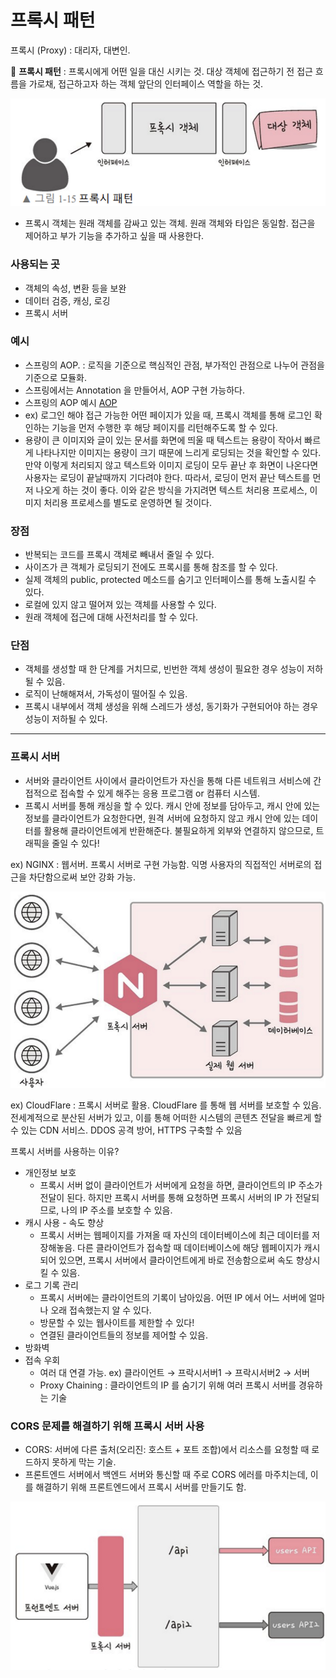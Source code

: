 # 프록시 패턴

프록시 (Proxy) : 대리자, 대변인.

📌  **프록시 패턴** : 프록시에게 어떤 일을 대신 시키는 것. 대상 객체에 접근하기 전 접근 흐름을 가로채, 접근하고자 하는 객체 앞단의 인터페이스 역할을 하는 것.

![Untitled](./image/proxy_pattern.png)

- 프록시 객체는 원래 객체를 감싸고 있는 객체. 원래 객체와 타입은 동일함. 접근을 제어하고 부가 기능을 추가하고 싶을 때 사용한다.

### 사용되는 곳

- 객체의 속성, 변환 등을 보완
- 데이터 검증, 캐싱, 로깅
- 프록시 서버

### 예시

- 스프링의 AOP. : 로직을 기준으로 핵심적인 관점, 부가적인 관점으로 나누어 관점을 기준으로 모듈화.
- 스프링에서는 Annotation 을 만들어서, AOP 구현 가능하다.
- 스프링의 AOP 예시
    [AOP](https://programforlife.tistory.com/107)
- ex) 로그인 해야 접근 가능한 어떤 페이지가 있을 때, 프록시 객체를 통해 로그인 확인하는 기능을 먼저 수행한 후 해당 페이지를 리턴해주도록 할 수 있다.
- 용량이 큰 이미지와 글이 있는 문서를 화면에 띄울 때
    텍스트는 용량이 작아서 빠르게 나타나지만 이미지는 용량이 크기 때문에 느리게 로딩되는 것을 확인할 수 있다. 만약 이렇게 처리되지 
    않고 텍스트와 이미지 로딩이 모두 끝난 후 화면이 나온다면 사용자는 로딩이 끝날때까지 기다려야 한다.
    따라서, 로딩이 먼저 끝난 텍스트를 먼저 나오게 하는 것이 좋다. 이와 같은 방식을 가지려면 텍스트 처리용 프로세스, 이미지 처리용 프로세스를 별도로 운영하면 될 것이다.

### 장점

- 반복되는 코드를 프록시 객체로 빼내서 줄일 수 있다.
- 사이즈가 큰 객체가 로딩되기 전에도 프록시를 통해 참조를 할 수 있다.
- 실제 객체의 public, protected 메소드를 숨기고 인터페이스를 통해 노출시킬 수 있다.
- 로컬에 있지 않고 떨어져 있는 객체를 사용할 수 있다.
- 원래 객체에 접근에 대해 사전처리를 할 수 있다.

### 단점

- 객체를 생성할 때 한 단계를 거치므로, 빈번한 객체 생성이 필요한 경우 성능이 저하될 수 있음.
- 로직이 난해해져서, 가독성이 떨어질 수 있음.
- 프록시 내부에서 객체 생성을 위해 스레드가 생성, 동기화가 구현되어야 하는 경우 성능이 저하될 수 있다.

---

### 프록시 서버

- 서버와 클라이언트 사이에서 클라이언트가 자신을 통해 다른 네트워크 서비스에 간접적으로 접속할 수 있게 해주는 응용 프로그램 or 컴퓨터 시스템.
- 프록시 서버를 통해 캐싱을 할 수 있다. 캐시 안에 정보를 담아두고, 캐시 안에 있는 정보를 클라이언트가 요청한다면, 원격 서버에 요청하지 않고 캐시 안에 있는 데이터를 활용해 클라이언트에게 반환해준다. 불필요하게 외부와 연결하지 않으므로, 트래픽을 줄일 수 있다!

ex) NGINX : 웹서버.  프록시 서버로 구현 가능함. 익명 사용자의 직접적인 서버로의 접근을 차단함으로써 보안 강화 가능.

![Untitled](./image/proxy_server.png)

ex) CloudFlare : 프록시 서버로 활용. CloudFlare 를 통해 웹 서버를 보호할 수 있음. 전세계적으로 분산된 서버가 있고, 이를 통해 어떠한 시스템의 콘텐츠 전달을 빠르게 할 수 있는 CDN 서비스. DDOS 공격 방어, HTTPS 구축할 수 있음

프록시 서버를 사용하는 이유?

- 개인정보 보호
    - 프록시 서버 없이 클라이언트가 서버에게 요청을 하면, 클라이언트의 IP 주소가 전달이 된다. 하지만 프록시 서버를 통해 요청하면 프록시 서버의 IP 가 전달되므로, 나의 IP 주소를 보호할 수 있음.
- 캐시 사용 - 속도 향상
    - 프록시 서버는 웹페이지를 가져올 때 자신의 데이터베이스에 최근 데이터를 저장해놓음. 다른 클라이언트가 접속할 때 데이터베이스에 해당 웹페이지가 캐시되어 있으면, 프록시 서버에서 클라이언트에게 바로 전송함으로써 속도 향상시킬 수 있음.
- 로그 기록 관리
    - 프록시 서버에는 클라이언트의 기록이 남아있음. 어떤 IP 에서 어느 서버에 얼마나 오래 접속했는지 알 수 있다.
    - 방문할 수 있는 웹사이트를 제한할 수 있다!
    - 연결된 클라이언트들의 정보를 제어할 수 있음.
- 방화벽
- 접속 우회
    - 여러 대 연결 가능. ex) 클라이언트 → 프락시서버1 → 프락시서버2 → 서버
    - Proxy Chaining : 클라이언트의 IP 를 숨기기 위해 여러 프록시 서버를 경유하는 기술

### CORS 문제를 해결하기 위해 프록시 서버 사용

- CORS: 서버에 다른 출처(오리진: 호스트 + 포트 조합)에서 리소스를 요청할 때 로드하지 못하게 막는 기술.
- 프론트엔드 서버에서 백엔드 서버와 통신할 때 주로 CORS 에러를 마주치는데, 이를 해결하기 위해 프론트엔드에서 프록시 서버를 만들기도 함.

![Untitled](./image/proxy_server2.png)

